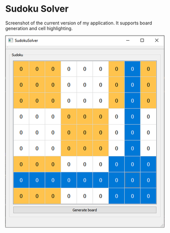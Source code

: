 # Sudoku Solver

Screenshot of the current version of my application. It supports board generation and cell highlighting.

![sudoku screenshot](https://raw.githubusercontent.com/pavolmarak/SudokuSolver/master/sudoku_app.PNG)
